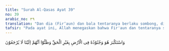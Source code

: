 ```yaml
---
title: "Surah Al-Qasas Ayat 39"
no: 39
arabic_no: ٣٩
translation: "Dan dia (Fir‘aun) dan bala tentaranya berlaku sombong, di bumi tanpa alasan yang benar, dan mereka mengira bahwa mereka tidak akan dikembalikan kepada Kami."
tafsir: "Pada ayat ini, Allah menegaskan bahwa Fir'aun dan tentaranya sangat sombong dan takabur. Fir'aun menganggap dan mengaku hanya dialah penguasa yang mutlak di muka bumi. Siapa saja yang menantangnya dianggap salah dan durhaka. Kalau dikatakan kepadanya ada Tuhan yang lebih besar daripada kekuasaannya, Fir'aun menjadi kalap, dan tak dapat lagi menguasai dirinya, seperti memerintahkan dengan segera membuat suatu hal yang mustahil, seperti membuat bangunan setinggi langit agar dia dapat berhadapan dengan Tuhan Yang Mahakuasa lagi Mahaperkasa.\n\nFir'aun dan kaumnya mengira bahwa mereka tidak akan dibangkitkan, tidak akan diperhitungkan apa yang telah dikerjakan selama hidup di dunia, dan tidak ada yang akan menyiksa bila mereka melakukan kezaliman dan kekejaman. Memang demikianlah kepercayaan mereka karena pengaruh kesombongan dan ketakaburan itu. Mereka membuat piramida yang besar untuk kuburan mereka yang diisi dengan perabot yang lengkap dan serba mewah serta pakaian dan perhiasan yang indah-indah, untuk dinikmati sesudah mati.\n\nKarena kesombongan dan ketakaburan itu, Allah mengazab mereka di dunia dan akhirat. Di dunia Fir'aun ditenggelamkan bersama tentaranya ke dalam lautan, dan di akhirat mereka akan disiksa dalam neraka.\n\nDemikianlah nasib yang telah ditetapkan Allah bagi orang yang takabur dan sombong, berbuat zalim dan aniaya terhadap Allah dan sesamanya. Sebenarnya kelanjutan kisah Fir'aun bisa ditemukan pada surah-surah lain dalam Al-Qur'an seperti Surah al-A'raf, Yunus, thaha, dan sebagainya. Akan tetapi, Allah hendak menegaskan di sini bagaimana nasib orang-orang yang durhaka yang tidak lagi mempergunakan akal dan pikirannya sehingga tertutuplah hatinya untuk menerima kebenaran dari mana pun datangnya, sehingga dia menjadi sombong dan takabur. Hal itu layak menjadi perhatian dan pelajaran bagi seluruh manusia."
---
```

وَاسْتَكْبَرَ هُوَ وَجُنُوْدُهٗ فِى الْاَرْضِ بِغَيْرِ الْحَقِّ وَظَنُّوْٓا اَنَّهُمْ اِلَيْنَا لَا يُرْجَعُوْنَ 